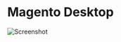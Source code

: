 Magento Desktop
=============
![Screenshot](https://raw.github.com/JumpLink/magento-price/master/screenshot.png)
